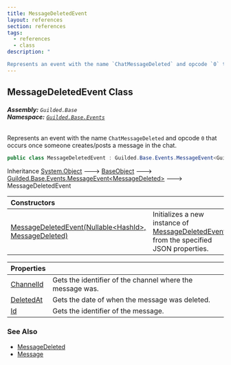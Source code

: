 ```yaml
---
title: MessageDeletedEvent
layout: references
section: references
tags:
  - references
  - class
description: "

Represents an event with the name `ChatMessageDeleted` and opcode `0` that occurs once someone creates/posts a message in the chat."
---
```


## MessageDeletedEvent Class
###### **Assembly:** `Guilded.Base`<br/>**Namespace:** [`Guilded.Base.Events`](Guilded.Base.Events.md 'Guilded.Base.Events')

Represents an event with the name `ChatMessageDeleted` and opcode `0` that occurs once someone creates/posts a message in the chat.

```csharp
public class MessageDeletedEvent : Guilded.Base.Events.MessageEvent<Guilded.Base.Events.MessageDeletedEvent.MessageDeleted>
```

Inheritance [System.Object](https://docs.microsoft.com/en-us/dotnet/api/System.Object 'System.Object') &#129106; [BaseObject](BaseObject.md 'Guilded.Base.BaseObject') &#129106; [Guilded.Base.Events.MessageEvent&lt;](MessageEvent_T_.md 'Guilded.Base.Events.MessageEvent<T>')[MessageDeleted](MessageDeletedEvent.MessageDeleted.md 'Guilded.Base.Events.MessageDeletedEvent.MessageDeleted')[&gt;](MessageEvent_T_.md 'Guilded.Base.Events.MessageEvent<T>') &#129106; MessageDeletedEvent

| Constructors | |
| :--- | :--- |
| [MessageDeletedEvent(Nullable&lt;HashId&gt;, MessageDeleted)](MessageDeletedEvent.MessageDeletedEvent(Nullable_HashId_,MessageDeleted).md 'Guilded.Base.Events.MessageDeletedEvent.MessageDeletedEvent(System.Nullable<Guilded.Base.HashId>, Guilded.Base.Events.MessageDeletedEvent.MessageDeleted)') | Initializes a new instance of [MessageDeletedEvent](MessageDeletedEvent.md 'Guilded.Base.Events.MessageDeletedEvent') from the specified JSON properties. |

| Properties | |
| :--- | :--- |
| [ChannelId](MessageDeletedEvent.ChannelId.md 'Guilded.Base.Events.MessageDeletedEvent.ChannelId') | Gets the identifier of the channel where the message was. |
| [DeletedAt](MessageDeletedEvent.DeletedAt.md 'Guilded.Base.Events.MessageDeletedEvent.DeletedAt') | Gets the date of when the message was deleted. |
| [Id](MessageDeletedEvent.Id.md 'Guilded.Base.Events.MessageDeletedEvent.Id') | Gets the identifier of the message. |

### See Also
- [MessageDeleted](MessageDeletedEvent.MessageDeleted.md 'Guilded.Base.Events.MessageDeletedEvent.MessageDeleted')
- [Message](Message.md 'Guilded.Base.Content.Message')